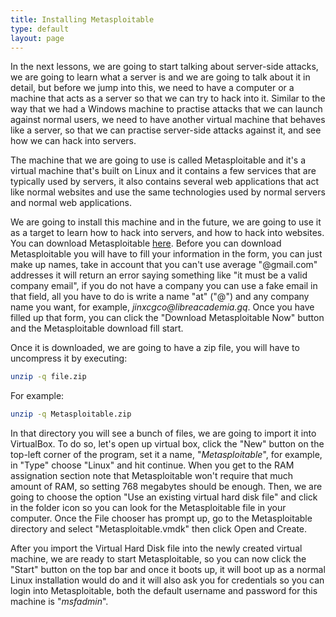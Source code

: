 ```yaml
---
title: Installing Metasploitable
type: default
layout: page
---
```


In the next lessons, we are going to start talking about server-side attacks, we
are going to learn what a server is and we are going to talk about it in detail,
but before we jump into this, we need to have a computer or a machine that acts
as a server so that we can try to hack into it. Similar to the way that we had a
Windows machine to practise attacks that we can launch against normal users, we
need to have another virtual machine that behaves like a server, so that we can
practise server-side attacks against it, and see how we can hack into servers.

The machine that we are going to use is called Metasploitable and it's a virtual
machine that's built on Linux and it contains a few services that are typically
used by servers, it also contains several web applications that act like
normal websites and use the same technologies used by normal servers and normal
web applications.

We are going to install this machine and in the future, we are going to use it
as a target to learn how to hack into servers, and how to hack into websites.
You can download Metasploitable
[here](https://information.rapid7.com/metasploitable-download.html). Before
you can download Metasploitable you will have to fill your information in the
form, you can just make up names, take in account that you can't use average
"@gmail.com" addresses it will return an error saying something like "it must
be a valid company email", if you do not have a company you can use a fake
email in that field, all you have to do is write a name "at" ("@") and any
company name you want, for example, _jinxcgco@libreacademia.gq_. Once you
have filled up that form, you can click the "Download Metasploitable Now"
button and the Metasploitable download fill start.

Once it is downloaded, we are going to have a zip file, you will have to
uncompress it by executing:

```bash
unzip -q file.zip
```

For example:

```bash
unzip -q Metasploitable.zip
```

In that directory you will see a bunch of files, we are going to import it
into VirtualBox. To do so, let's open up virtual box, click the "New" button
on the top-left corner of the program, set it a name, "_Metasploitable_", for
example, in "Type" choose "Linux" and hit continue. When you get to the
RAM assignation section note that Metasploitable won't require that much
amount of RAM, so setting 768 megabytes should be enough. Then, we are going
to choose the option "Use an existing virtual hard disk file" and click
in the folder icon so you can look for the Metasploitable file in your computer.
Once the File chooser has prompt up, go to the Metasploitable directory and
select "Metasploitable.vmdk" then click Open and Create.

After you import the Virtual Hard Disk file into the newly created virtual
machine, we are ready to start Metasploitable, so you can now click the "Start"
button on the top bar and once it boots up, it will boot up as a normal
Linux installation would do and it will also ask you for credentials so you can
login into Metasploitable, both the default username and password for this
machine is "_msfadmin_".

